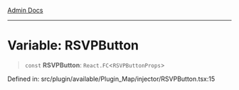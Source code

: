 [Admin Docs](/)

***

# Variable: RSVPButton

> `const` **RSVPButton**: `React.FC`\<`RSVPButtonProps`\>

Defined in: src/plugin/available/Plugin\_Map/injector/RSVPButton.tsx:15
